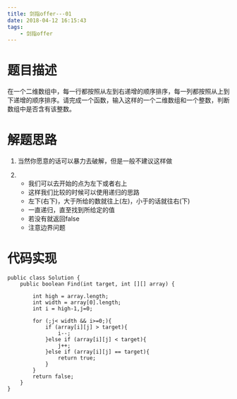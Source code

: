 ```yaml
---
title: 剑指offer---01
date: 2018-04-12 16:15:43
tags: 
	- 剑指offer
---
```


# 题目描述

在一个二维数组中，每一行都按照从左到右递增的顺序排序，每一列都按照从上到下递增的顺序排序。请完成一个函数，输入这样的一个二维数组和一个整数，判断数组中是否含有该整数。

# 解题思路

1. 当然你愿意的话可以暴力去破解，但是一般不建议这样做

2. 
    - 我们可以去开始的点为左下或者右上
    - 这样我们比较的时候可以使用递归的思路
    - 左下(右下)，大于所给的数就往上(左)，小于的话就往右(下)
    - 一直递归，直至找到所给定的值
    - 若没有就返回false
    - 注意边界问题
	
# 代码实现

```
public class Solution {
    public boolean Find(int target, int [][] array) {

        int high = array.length;
        int width = array[0].length;
        int i = high-1,j=0;

        for (;j< width && i>=0;){
            if (array[i][j] > target){
                i--;
            }else if (array[i][j] < target){
                j++;
            }else if (array[i][j] == target){
                return true;
            }
        }
        return false;
    }
}
```
